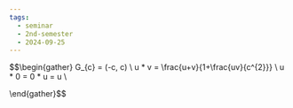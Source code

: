 ```yaml
---
tags:
  - seminar
  - 2nd-semester
  - 2024-09-25
---
```

$$\begin{gather}
G_{c} = (-c, c) \\
u * v = \frac{u+v}{1+\frac{uv}{c^{2}}} \\
u * 0 = 0 * u = u \\

\end{gather}$$